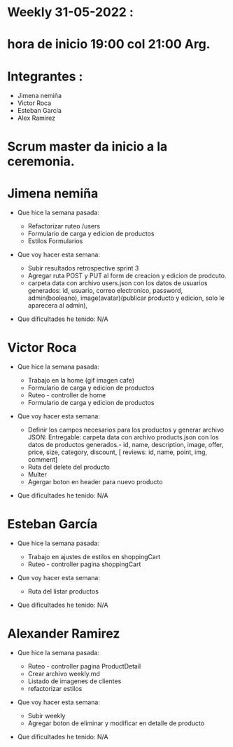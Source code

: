 # Weekly 31-05-2022 : 
# hora de inicio 19:00 col 21:00 Arg.
# Integrantes : 
- Jimena nemiña 
- Victor Roca
- Esteban García
- Alex Ramirez
# Scrum master da inicio a la ceremonia.

# Jimena nemiña 
- Que hice la semana pasada:
    - Refactorizar ruteo /users
    - Formulario de carga y edicion de productos
    - Estilos Formularios
    
- Que voy hacer esta semana:
    - Subir resultados retrospective sprint 3
    - Agregar ruta POST y PUT al form de creacion y edicion de prodcuto.
    - carpeta data con archivo users.json con los datos de usuarios generados:  id, usuario, correo electronico, password, admin(booleano), image(avatar)(publicar producto y edicion, solo le aparecera al admin),
   
- Que dificultades he tenido:
   N/A

# Victor Roca 
- Que hice la semana pasada:
    - Trabajo en la home (gif imagen cafe)
    - Formulario de carga y edicion de productos
    - Ruteo - controller de home
    - Formulario de carga y edicion de productos
    
- Que voy hacer esta semana:
    - Definir los campos necesarios para los productos y generar archivo JSON: Entregable: carpeta data con archivo products.json con los datos de productos generados.- id, name, description, image, offer, price, size, category, discount, [ reviews: id, name, point, img, comment]
    - Ruta del delete del producto
    - Multer
    - Agergar boton en header para nuevo producto

- Que dificultades he tenido:
   N/A

# Esteban García
- Que hice la semana pasada:
    - Trabajo en ajustes de estilos en shoppingCart
    - Ruteo - controller pagina shoppingCart
    
- Que voy hacer esta semana:
    - Ruta del listar productos 

- Que dificultades he tenido:
   N/A

# Alexander Ramirez
- Que hice la semana pasada:
    - Ruteo - controller pagina ProductDetail
    - Crear archivo weekly.md
    - Listado de imagenes de clientes
    - refactorizar estilos

- Que voy hacer esta semana:
    - Subir weekly
    - Agregar boton de eliminar y modificar en detalle de producto   
- Que dificultades he tenido:
   N/A